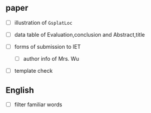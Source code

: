 ## paper


- [ ] illustration of `GsplatLoc`
- [ ] data table of Evaluation,conclusion and Abstract,title 
- [ ] forms of submission  to IET
	- [ ] author info of Mrs. Wu
- [ ] template check 


## English

- [ ] filter familiar words 